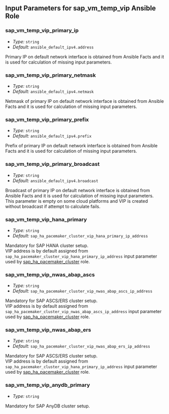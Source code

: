 ## Input Parameters for sap_vm_temp_vip Ansible Role
<!-- BEGIN Role Input Parameters -->
### sap_vm_temp_vip_primary_ip

- _Type:_ `string`
- _Default:_ `ansible_default_ipv4.address`

Primary IP on default network interface is obtained from Ansible Facts and it is used for calculation of missing input parameters.

### sap_vm_temp_vip_primary_netmask

- _Type:_ `string`
- _Default:_ `ansible_default_ipv4.netmask`

Netmask of primary IP on default network interface is obtained from Ansible Facts and it is used for calculation of missing input parameters.

### sap_vm_temp_vip_primary_prefix

- _Type:_ `string`
- _Default:_ `ansible_default_ipv4.prefix`

Prefix of primary IP on default network interface is obtained from Ansible Facts and it is used for calculation of missing input parameters.

### sap_vm_temp_vip_primary_broadcast

- _Type:_ `string`
- _Default:_ `ansible_default_ipv4.broadcast`

Broadcast of primary IP on default network interface is obtained from Ansible Facts and it is used for calculation of missing input parameters.</br>
This parameter is empty on some cloud platforms and VIP is created without broadcast if attempt to calculate fails.

### sap_vm_temp_vip_hana_primary
- _Type:_ `string`
- _Default:_ `sap_ha_pacemaker_cluster_vip_hana_primary_ip_address`

Mandatory for SAP HANA cluster setup.</br>
VIP address is by default assigned from `sap_ha_pacemaker_cluster_vip_hana_primary_ip_address` input parameter used by [sap_ha_pacemaker_cluster](https://github.com/sap-linuxlab/community.sap_install/tree/main/roles/sap_ha_pacemaker_cluster) role.

### sap_vm_temp_vip_nwas_abap_ascs
- _Type:_ `string`
- _Default:_ `sap_ha_pacemaker_cluster_vip_nwas_abap_ascs_ip_address`

Mandatory for SAP ASCS/ERS cluster setup.</br>
VIP address is by default assigned from `sap_ha_pacemaker_cluster_vip_nwas_abap_ascs_ip_address` input parameter used by [sap_ha_pacemaker_cluster](https://github.com/sap-linuxlab/community.sap_install/tree/main/roles/sap_ha_pacemaker_cluster) role.

### sap_vm_temp_vip_nwas_abap_ers
- _Type:_ `string`
- _Default:_ `sap_ha_pacemaker_cluster_vip_nwas_abap_ers_ip_address`

Mandatory for SAP ASCS/ERS cluster setup.</br>
VIP address is by default assigned from `sap_ha_pacemaker_cluster_vip_hana_primary_ip_address` input parameter used by [sap_ha_pacemaker_cluster](https://github.com/sap-linuxlab/community.sap_install/tree/main/roles/sap_ha_pacemaker_cluster) role.

### sap_vm_temp_vip_anydb_primary
- _Type:_ `string`

Mandatory for SAP AnyDB cluster setup.

<!-- END Role Input Parameters -->
